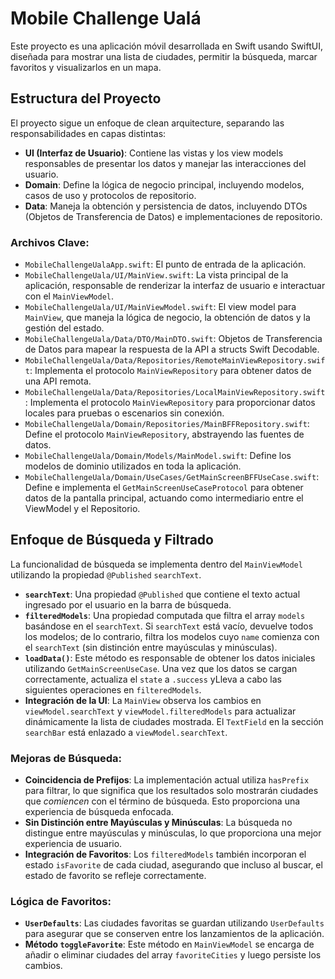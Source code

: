 # Mobile Challenge Ualá

Este proyecto es una aplicación móvil desarrollada en Swift usando SwiftUI, diseñada para mostrar una lista de ciudades, permitir la búsqueda, marcar favoritos y visualizarlos en un mapa.

## Estructura del Proyecto

El proyecto sigue un enfoque de clean arquitecture, separando las responsabilidades en capas distintas:

* **UI (Interfaz de Usuario)**: Contiene las vistas y los view models responsables de presentar los datos y manejar las interacciones del usuario.
* **Domain**: Define la lógica de negocio principal, incluyendo modelos, casos de uso y protocolos de repositorio.
* **Data**: Maneja la obtención y persistencia de datos, incluyendo DTOs (Objetos de Transferencia de Datos) e implementaciones de repositorio.

### Archivos Clave:

* `MobileChallengeUalaApp.swift`: El punto de entrada de la aplicación.
* `MobileChallengeUala/UI/MainView.swift`: La vista principal de la aplicación, responsable de renderizar la interfaz de usuario e interactuar con el `MainViewModel`.
* `MobileChallengeUala/UI/MainViewModel.swift`: El view model para `MainView`, que maneja la lógica de negocio, la obtención de datos y la gestión del estado.
* `MobileChallengeUala/Data/DTO/MainDTO.swift`: Objetos de Transferencia de Datos para mapear la respuesta de la API a structs Swift Decodable.
* `MobileChallengeUala/Data/Repositories/RemoteMainViewRepository.swift`: Implementa el protocolo `MainViewRepository` para obtener datos de una API remota.
* `MobileChallengeUala/Data/Repositories/LocalMainViewRepository.swift`: Implementa el protocolo `MainViewRepository` para proporcionar datos locales para pruebas o escenarios sin conexión.
* `MobileChallengeUala/Domain/Repositories/MainBFFRepository.swift`: Define el protocolo `MainViewRepository`, abstrayendo las fuentes de datos.
* `MobileChallengeUala/Domain/Models/MainModel.swift`: Define los modelos de dominio utilizados en toda la aplicación.
* `MobileChallengeUala/Domain/UseCases/GetMainScreenBFFUseCase.swift`: Define e implementa el `GetMainScreenUseCaseProtocol` para obtener datos de la pantalla principal, actuando como intermediario entre el ViewModel y el Repositorio.

## Enfoque de Búsqueda y Filtrado

La funcionalidad de búsqueda se implementa dentro del `MainViewModel` utilizando la propiedad `@Published` `searchText`.

* **`searchText`**: Una propiedad `@Published` que contiene el texto actual ingresado por el usuario en la barra de búsqueda.
* **`filteredModels`**: Una propiedad computada que filtra el array `models` basándose en el `searchText`. Si `searchText` está vacío, devuelve todos los modelos; de lo contrario, filtra los modelos cuyo `name` comienza con el `searchText` (sin distinción entre mayúsculas y minúsculas).
* **`loadData()`**: Este método es responsable de obtener los datos iniciales utilizando `GetMainScreenUseCase`. Una vez que los datos se cargan correctamente, actualiza el `state` a `.success` yLleva a cabo las siguientes operaciones en `filteredModels`.
* **Integración de la UI**: La `MainView` observa los cambios en `viewModel.searchText` y `viewModel.filteredModels` para actualizar dinámicamente la lista de ciudades mostrada. El `TextField` en la sección `searchBar` está enlazado a `viewModel.searchText`.

### Mejoras de Búsqueda:

* **Coincidencia de Prefijos**: La implementación actual utiliza `hasPrefix` para filtrar, lo que significa que los resultados solo mostrarán ciudades que *comiencen* con el término de búsqueda. Esto proporciona una experiencia de búsqueda enfocada.
* **Sin Distinción entre Mayúsculas y Minúsculas**: La búsqueda no distingue entre mayúsculas y minúsculas, lo que proporciona una mejor experiencia de usuario.
* **Integración de Favoritos**: Los `filteredModels` también incorporan el estado `isFavorite` de cada ciudad, asegurando que incluso al buscar, el estado de favorito se refleje correctamente.

### Lógica de Favoritos:

* **`UserDefaults`**: Las ciudades favoritas se guardan utilizando `UserDefaults` para asegurar que se conserven entre los lanzamientos de la aplicación.
* **Método `toggleFavorite`**: Este método en `MainViewModel` se encarga de añadir o eliminar ciudades del array `favoriteCities` y luego persiste los cambios.

